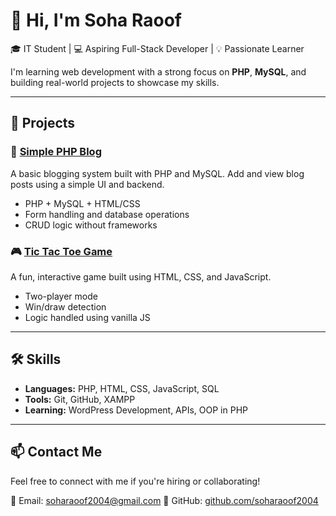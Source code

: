 # 👋 Hi, I'm Soha Raoof

🎓 IT Student | 💻 Aspiring Full-Stack Developer | 💡 Passionate Learner

I'm learning web development with a strong focus on **PHP**, **MySQL**, and building real-world projects to showcase my skills.

---

## 🔨 Projects

### 📝 [Simple PHP Blog](https://github.com/soharaoof2004/simple-php-blog)
A basic blogging system built with PHP and MySQL. Add and view blog posts using a simple UI and backend.

- PHP + MySQL + HTML/CSS
- Form handling and database operations
- CRUD logic without frameworks

### 🎮 [Tic Tac Toe Game](https://github.com/soharaoof2004/tic-tac-toe)
A fun, interactive game built using HTML, CSS, and JavaScript.

- Two-player mode
- Win/draw detection
- Logic handled using vanilla JS

---

## 🛠️ Skills

- **Languages:** PHP, HTML, CSS, JavaScript, SQL
- **Tools:** Git, GitHub, XAMPP
- **Learning:** WordPress Development, APIs, OOP in PHP

---

## 📫 Contact Me
Feel free to connect with me if you're hiring or collaborating!

📧 Email: soharaoof2004@gmail.com 
🔗 GitHub: [github.com/soharaoof2004](https://github.com/soharaoof2004)
